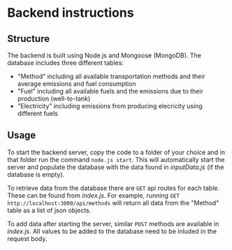 Backend instructions
==========

Structure
---------
The backend is built using Node.js and Mongoose (MongoDB).
The database includes three different tables:
* "Method" including all available transportation methods and their average emissions and fuel consumption
* "Fuel" including all available fuels and the emissions due to their production (well-to-tank)
* "Electricity" including emissions from producing elecricity using different fuels

Usage
------
To start the backend server, copy the code to a folder of your choice and in that folder run the command `node.js start`. This will automatically start the server and populate the database with the data found in _inputData.js_ (if the database is empty).

To retrieve data from the database there are `GET` api routes for each table. These can be found from _index.js_.
For example, running `GET http://localhost:3000/api/methods` will return all data from the "Method" table as a list of json objects.

To add data after starting the server, similar `POST` methods are available in _index.js_. All values to be added to the database need to be inluded in the request body.